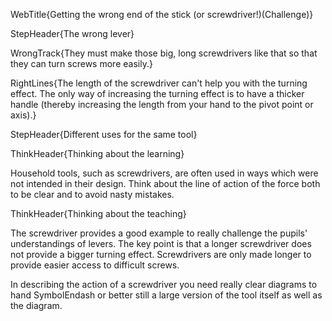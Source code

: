 WebTitle{Getting the wrong end of the stick (or screwdriver!)(Challenge)}

StepHeader{The wrong lever}

WrongTrack{They must make those big, long screwdrivers like that so that they can turn screws more easily.}

RightLines{The length of the screwdriver can't help you with the turning effect. The only way of increasing the turning effect is to have a thicker handle (thereby increasing the length from your hand to the pivot point or axis).}

StepHeader{Different uses for the same tool}

ThinkHeader{Thinking about the learning}

Household tools, such as screwdrivers, are often used in ways which were not intended in their design. Think about the line of action of the force both to be clear and to avoid nasty mistakes.

ThinkHeader{Thinking about the teaching}

The screwdriver provides a good example to really challenge the pupils' understandings of levers. The key point is that a longer screwdriver does not provide a bigger turning effect. Screwdrivers are only made longer to provide easier access to difficult screws.

In describing the action of a screwdriver you need really clear diagrams to hand SymbolEndash or better still a large version of the tool itself as well as the diagram.

 
 
